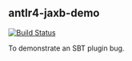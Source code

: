 ## antlr4-jaxb-demo

[![Build Status](https://travis-ci.org/FranklinChen/antlr4-jaxb-demo.png)](https://travis-ci.org/FranklinChen/antlr4-jaxb-demo)

To demonstrate an SBT plugin bug.
